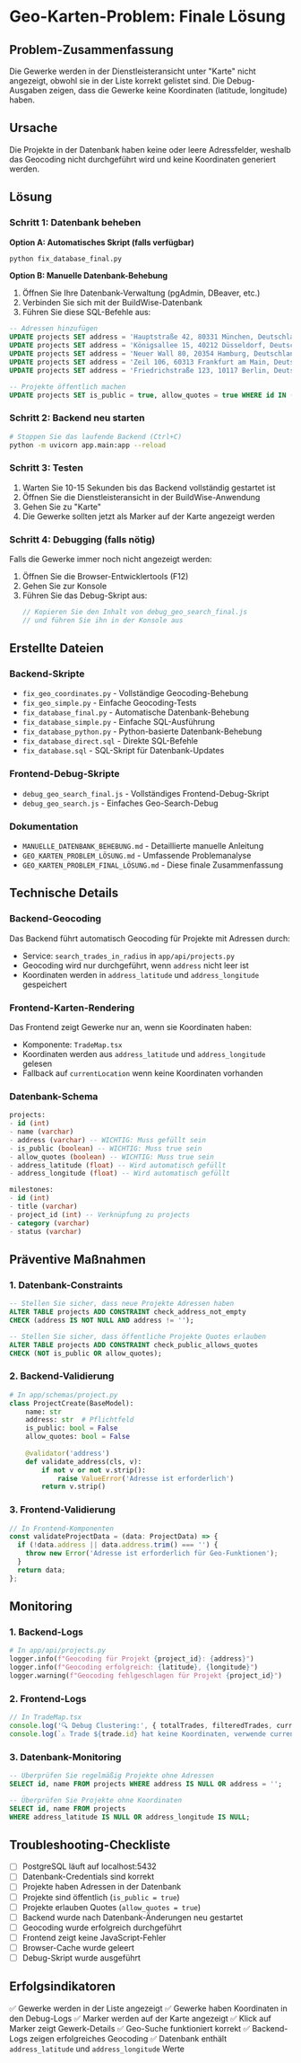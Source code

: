 # Geo-Karten-Problem: Finale Lösung

## Problem-Zusammenfassung
Die Gewerke werden in der Dienstleisteransicht unter "Karte" nicht angezeigt, obwohl sie in der Liste korrekt gelistet sind. Die Debug-Ausgaben zeigen, dass die Gewerke keine Koordinaten (latitude, longitude) haben.

## Ursache
Die Projekte in der Datenbank haben keine oder leere Adressfelder, weshalb das Geocoding nicht durchgeführt wird und keine Koordinaten generiert werden.

## Lösung

### Schritt 1: Datenbank beheben

**Option A: Automatisches Skript (falls verfügbar)**
```bash
python fix_database_final.py
```

**Option B: Manuelle Datenbank-Behebung**
1. Öffnen Sie Ihre Datenbank-Verwaltung (pgAdmin, DBeaver, etc.)
2. Verbinden Sie sich mit der BuildWise-Datenbank
3. Führen Sie diese SQL-Befehle aus:

```sql
-- Adressen hinzufügen
UPDATE projects SET address = 'Hauptstraße 42, 80331 München, Deutschland' WHERE id = 1;
UPDATE projects SET address = 'Königsallee 15, 40212 Düsseldorf, Deutschland' WHERE id = 2;
UPDATE projects SET address = 'Neuer Wall 80, 20354 Hamburg, Deutschland' WHERE id = 3;
UPDATE projects SET address = 'Zeil 106, 60313 Frankfurt am Main, Deutschland' WHERE id = 4;
UPDATE projects SET address = 'Friedrichstraße 123, 10117 Berlin, Deutschland' WHERE id = 5;

-- Projekte öffentlich machen
UPDATE projects SET is_public = true, allow_quotes = true WHERE id IN (1, 2, 3, 4, 5);
```

### Schritt 2: Backend neu starten

```bash
# Stoppen Sie das laufende Backend (Ctrl+C)
python -m uvicorn app.main:app --reload
```

### Schritt 3: Testen

1. Warten Sie 10-15 Sekunden bis das Backend vollständig gestartet ist
2. Öffnen Sie die Dienstleisteransicht in der BuildWise-Anwendung
3. Gehen Sie zu "Karte"
4. Die Gewerke sollten jetzt als Marker auf der Karte angezeigt werden

### Schritt 4: Debugging (falls nötig)

Falls die Gewerke immer noch nicht angezeigt werden:

1. Öffnen Sie die Browser-Entwicklertools (F12)
2. Gehen Sie zur Konsole
3. Führen Sie das Debug-Skript aus:
   ```javascript
   // Kopieren Sie den Inhalt von debug_geo_search_final.js
   // und führen Sie ihn in der Konsole aus
   ```

## Erstellte Dateien

### Backend-Skripte
- `fix_geo_coordinates.py` - Vollständige Geocoding-Behebung
- `fix_geo_simple.py` - Einfache Geocoding-Tests
- `fix_database_final.py` - Automatische Datenbank-Behebung
- `fix_database_simple.py` - Einfache SQL-Ausführung
- `fix_database_python.py` - Python-basierte Datenbank-Behebung
- `fix_database_direct.sql` - Direkte SQL-Befehle
- `fix_database.sql` - SQL-Skript für Datenbank-Updates

### Frontend-Debug-Skripte
- `debug_geo_search_final.js` - Vollständiges Frontend-Debug-Skript
- `debug_geo_search.js` - Einfaches Geo-Search-Debug

### Dokumentation
- `MANUELLE_DATENBANK_BEHEBUNG.md` - Detaillierte manuelle Anleitung
- `GEO_KARTEN_PROBLEM_LÖSUNG.md` - Umfassende Problemanalyse
- `GEO_KARTEN_PROBLEM_FINAL_LÖSUNG.md` - Diese finale Zusammenfassung

## Technische Details

### Backend-Geocoding
Das Backend führt automatisch Geocoding für Projekte mit Adressen durch:
- Service: `search_trades_in_radius` in `app/api/projects.py`
- Geocoding wird nur durchgeführt, wenn `address` nicht leer ist
- Koordinaten werden in `address_latitude` und `address_longitude` gespeichert

### Frontend-Karten-Rendering
Das Frontend zeigt Gewerke nur an, wenn sie Koordinaten haben:
- Komponente: `TradeMap.tsx`
- Koordinaten werden aus `address_latitude` und `address_longitude` gelesen
- Fallback auf `currentLocation` wenn keine Koordinaten vorhanden

### Datenbank-Schema
```sql
projects:
- id (int)
- name (varchar)
- address (varchar) -- WICHTIG: Muss gefüllt sein
- is_public (boolean) -- WICHTIG: Muss true sein
- allow_quotes (boolean) -- WICHTIG: Muss true sein
- address_latitude (float) -- Wird automatisch gefüllt
- address_longitude (float) -- Wird automatisch gefüllt

milestones:
- id (int)
- title (varchar)
- project_id (int) -- Verknüpfung zu projects
- category (varchar)
- status (varchar)
```

## Präventive Maßnahmen

### 1. Datenbank-Constraints
```sql
-- Stellen Sie sicher, dass neue Projekte Adressen haben
ALTER TABLE projects ADD CONSTRAINT check_address_not_empty 
CHECK (address IS NOT NULL AND address != '');

-- Stellen Sie sicher, dass öffentliche Projekte Quotes erlauben
ALTER TABLE projects ADD CONSTRAINT check_public_allows_quotes 
CHECK (NOT is_public OR allow_quotes);
```

### 2. Backend-Validierung
```python
# In app/schemas/project.py
class ProjectCreate(BaseModel):
    name: str
    address: str  # Pflichtfeld
    is_public: bool = False
    allow_quotes: bool = False
    
    @validator('address')
    def validate_address(cls, v):
        if not v or not v.strip():
            raise ValueError('Adresse ist erforderlich')
        return v.strip()
```

### 3. Frontend-Validierung
```typescript
// In Frontend-Komponenten
const validateProjectData = (data: ProjectData) => {
  if (!data.address || data.address.trim() === '') {
    throw new Error('Adresse ist erforderlich für Geo-Funktionen');
  }
  return data;
};
```

## Monitoring

### 1. Backend-Logs
```python
# In app/api/projects.py
logger.info(f"Geocoding für Projekt {project_id}: {address}")
logger.info(f"Geocoding erfolgreich: {latitude}, {longitude}")
logger.warning(f"Geocoding fehlgeschlagen für Projekt {project_id}")
```

### 2. Frontend-Logs
```javascript
// In TradeMap.tsx
console.log('🔍 Debug Clustering:', { totalTrades, filteredTrades, currentLocation });
console.log(`⚠️ Trade ${trade.id} hat keine Koordinaten, verwende currentLocation`);
```

### 3. Datenbank-Monitoring
```sql
-- Überprüfen Sie regelmäßig Projekte ohne Adressen
SELECT id, name FROM projects WHERE address IS NULL OR address = '';

-- Überprüfen Sie Projekte ohne Koordinaten
SELECT id, name FROM projects 
WHERE address_latitude IS NULL OR address_longitude IS NULL;
```

## Troubleshooting-Checkliste

- [ ] PostgreSQL läuft auf localhost:5432
- [ ] Datenbank-Credentials sind korrekt
- [ ] Projekte haben Adressen in der Datenbank
- [ ] Projekte sind öffentlich (`is_public = true`)
- [ ] Projekte erlauben Quotes (`allow_quotes = true`)
- [ ] Backend wurde nach Datenbank-Änderungen neu gestartet
- [ ] Geocoding wurde erfolgreich durchgeführt
- [ ] Frontend zeigt keine JavaScript-Fehler
- [ ] Browser-Cache wurde geleert
- [ ] Debug-Skript wurde ausgeführt

## Erfolgsindikatoren

✅ Gewerke werden in der Liste angezeigt
✅ Gewerke haben Koordinaten in den Debug-Logs
✅ Marker werden auf der Karte angezeigt
✅ Klick auf Marker zeigt Gewerk-Details
✅ Geo-Suche funktioniert korrekt
✅ Backend-Logs zeigen erfolgreiches Geocoding
✅ Datenbank enthält `address_latitude` und `address_longitude` Werte 
